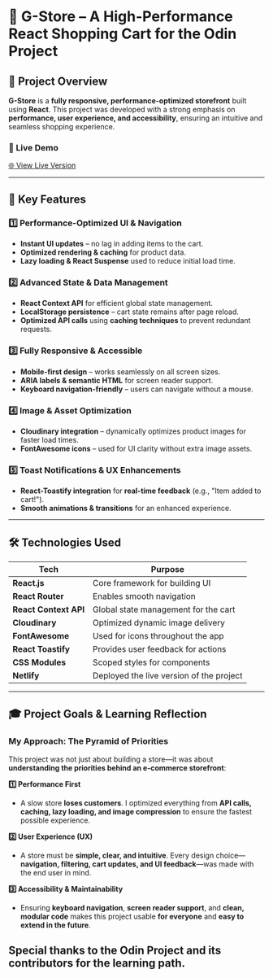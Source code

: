 # 🛒 G-Store – A High-Performance React Shopping Cart for the Odin Project

## 🚀 Project Overview

**G-Store** is a **fully responsive, performance-optimized storefront** built using **React**. This project was developed with a strong emphasis on **performance, user experience, and accessibility**, ensuring an intuitive and seamless shopping experience.

### **🔹 Live Demo**

[🌐 View Live Version](https://gs-ecommerce.netlify.app/)

---

## 🎯 **Key Features**

### **1️⃣ Performance-Optimized UI & Navigation**

- **Instant UI updates** – no lag in adding items to the cart.
- **Optimized rendering & caching** for product data.
- **Lazy loading & React Suspense** used to reduce initial load time.

### **2️⃣ Advanced State & Data Management**

- **React Context API** for efficient global state management.
- **LocalStorage persistence** – cart state remains after page reload.
- **Optimized API calls** using **caching techniques** to prevent redundant requests.

### **3️⃣ Fully Responsive & Accessible**

- **Mobile-first design** – works seamlessly on all screen sizes.
- **ARIA labels & semantic HTML** for screen reader support.
- **Keyboard navigation-friendly** – users can navigate without a mouse.

### **4️⃣ Image & Asset Optimization**

- **Cloudinary integration** – dynamically optimizes product images for faster load times.
- **FontAwesome icons** – used for UI clarity without extra image assets.

### **5️⃣ Toast Notifications & UX Enhancements**

- **React-Toastify integration** for **real-time feedback** (e.g., "Item added to cart!").
- **Smooth animations & transitions** for an enhanced experience.

---

## 🛠 **Technologies Used**

| Tech                  | Purpose                                  |
| --------------------- | ---------------------------------------- |
| **React.js**          | Core framework for building UI           |
| **React Router**      | Enables smooth navigation                |
| **React Context API** | Global state management for the cart     |
| **Cloudinary**        | Optimized dynamic image delivery         |
| **FontAwesome**       | Used for icons throughout the app        |
| **React Toastify**    | Provides user feedback for actions       |
| **CSS Modules**       | Scoped styles for components             |
| **Netlify**           | Deployed the live version of the project |

---

## 🎓 **Project Goals & Learning Reflection**

### **My Approach: The Pyramid of Priorities**

This project was not just about building a store—it was about **understanding the priorities behind an e-commerce storefront**:

**1️⃣ Performance First**

- A slow store **loses customers**. I optimized everything from **API calls, caching, lazy loading, and image compression** to ensure the fastest possible experience.

**2️⃣ User Experience (UX)**

- A store must be **simple, clear, and intuitive**. Every design choice—**navigation, filtering, cart updates, and UI feedback**—was made with the end user in mind.

**3️⃣ Accessibility & Maintainability**

- Ensuring **keyboard navigation**, **screen reader support**, and **clean, modular code** makes this project usable **for everyone** and **easy to extend in the future**.

## Special thanks to the Odin Project and its contributors for the learning path.
